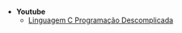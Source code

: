  - <strong>Youtube</strong>
   - [Linguagem C Programação Descomplicada](https://www.youtube.com/user/progdescomplicada/featured)





